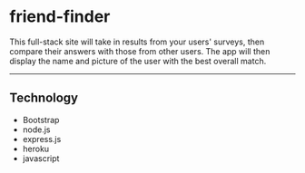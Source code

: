 # friend-finder
This full-stack site will take in results from your users' surveys, then compare their answers with those from other users. The app will then display the name and picture of the user with the best overall match.

<hr>

## Technology
* Bootstrap
* node.js
* express.js
* heroku
* javascript
